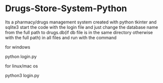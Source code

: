 # Drugs-Store-System-Python
Its a pharmacy/drugs management system created with python tkinter and sqlite3
start the code with the login file and just change the database name from the full path to drugs.db(if db file is in the same directory otherwise with the full path) in all files and run with the command


for windows


python login.py


for linux/mac os


python3 login.py
